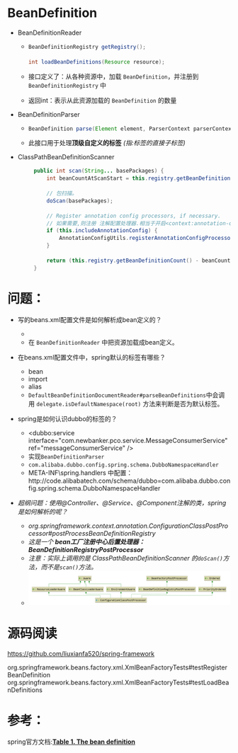 # BeanDefinition
- BeanDefinitionReader

  - ```java
    BeanDefinitionRegistry getRegistry();
    
    int loadBeanDefinitions(Resource resource);
    ```
    
  - 接口定义了：从各种资源中，加载 `BeanDefinition`，并注册到 `BeanDefinitionRegistry` 中
  
  - 返回int：表示从此资源加载的 `BeanDefinition` 的数量
  
- BeanDefinitionParser

  - ```java
    BeanDefinition parse(Element element, ParserContext parserContext);
    ```

  - 此接口用于处理**顶级自定义的标签** *(指:<beans/>标签的直接子标签)*

- ClassPathBeanDefinitionScanner

   ```java
    	public int scan(String... basePackages) {
    		int beanCountAtScanStart = this.registry.getBeanDefinitionCount();
    
    		// 包扫描。
    		doScan(basePackages);
    
    		// Register annotation config processors, if necessary.
            // 如果需要,则注册 注解配置处理器.相当于开启<context:annotation-config/> 
    		if (this.includeAnnotationConfig) {
    			AnnotationConfigUtils.registerAnnotationConfigProcessors(this.registry);
    		}
    
    		return (this.registry.getBeanDefinitionCount() - beanCountAtScanStart);
    	}
   ```


# 问题：

- 写的beans.xml配置文件是如何解析成bean定义的？
  -  <bean id="helloService" class="test.HelloService" />
  - 在 `BeanDefinitionReader` 中把资源加载成bean定义。
- 在beans.xml配置文件中，spring默认的标签有哪些？
  - bean
  - import
  - alias
  - `DefaultBeanDefinitionDocumentReader#parseBeanDefinitions`中会调用 `delegate.isDefaultNamespace(root)` 方法来判断是否为默认标签。
- spring是如何认识dubbo的标签的？

  - <dubbo:service interface="com.newbanker.pco.service.MessageConsumerService" ref="messageConsumerService" />
  - 实现`BeanDefinitionParser`
  - `com.alibaba.dubbo.config.spring.schema.DubboNamespaceHandler`
  - META-INF\spring.handlers 中配置：http\://code.alibabatech.com/schema/dubbo=com.alibaba.dubbo.config.spring.schema.DubboNamespaceHandler
- *超纲问题：使用@Controller、@Service、@Component注解的类，spring是如何解析的呢？*
  - *org.springframework.context.annotation.ConfigurationClassPostProcessor#postProcessBeanDefinitionRegistry*
  - *这是一个 **bean工厂注册中心后置处理器：BeanDefinitionRegistryPostProcessor***
  - *注意：实际上调用的是 ClassPathBeanDefinitionScanner 的`doScan()`方法，而不是`scan()`方法。*
  - ![image-20210328001114068](images/image-20210328001114068.png)



# 源码阅读

https://github.com/liuxianfa520/spring-framework

org.springframework.beans.factory.xml.XmlBeanFactoryTests#testRegisterBeanDefinition
org.springframework.beans.factory.xml.XmlBeanFactoryTests#testLoadBeanDefinitions



# 参考：

spring官方文档:[**Table 1. The bean definition**](https://docs.spring.io/spring-framework/docs/current/reference/html/core.html#beans-definition)

